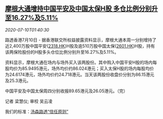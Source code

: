 <!--1594347809000-->
[摩根大通增持中国平安及中国太保H股 多仓比例分别升至16.27%及5.11%](https://cn.reuters.com/article/jpmorgan-chinese-insurance-0710-fri-idCNKBS24B05E)
------

<div><i>2020-07-10T01:40:30</i></div><div class="StandardArticleBody_body"><p>路透香港7月10日 - 据香港联交所权益披露资料显示，摩根大通本周一分别增持了近2,400万股中国平安(<span id="symbol_2318.HK_0"><a href="//www.reuters.com/companies/2318.HK">2318.HK</a></span>)H股及逾510万股中国太保(<span id="symbol_2601.HK_1"><a href="//www.reuters.com/companies/2601.HK">2601.HK</a></span>)H股，持有该两保险股份的H股多头仓位比例分别升至16.27%及5.11%。 </p><p>资料显示，摩根大通在场内与场外买入该两股份。其中购入中国平安H股的场内每股均价为85.9495港元，场外均价约86.024港元；买入太保H股的场内每股均价为24.6174港元，场外均价约24.718港元。当天该两股份收盘价分别为86.15港元及25.3港元。 </p><p>中国平安及中国太保周四分别收报89.65港元及26.05港元。（完）  </p><div class="Attribution_container"><div class="Attribution_attribution"><p class="Attribution_content">记者 梁慧仪; 审校 吴云凌 </p></div></div><div class="StandardArticleBody_trustBadgeContainer"><span class="StandardArticleBody_trustBadgeTitle">我们的标准：</span><span class="trustBadgeUrl"><a href="https://www.thomsonreuters.cn/content/dam/openweb/documents/pdf/china/brochures/about-us-1.pdf">汤森路透“信任原则”</a></span></div></div>
